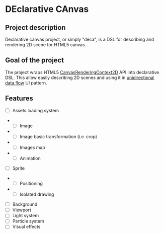 <!-- Required extensions: pymdownx.tasklist -->

# DEclarative CAnvas

## Project description
Declarative canvas project, or simply "deca", is a DSL for describing and rendering 2D scene for HTML5 canvas.

## Goal of the project
The project wraps HTML5 [CanvasRenderingContext2D](https://developer.mozilla.org/en-US/docs/Web/API/CanvasRenderingContext2D) API into declarative DSL. This allow easily describing 2D scenes and using it in [unidirectional data flow](https://en.wikipedia.org/wiki/Unidirectional_Data_Flow_(computer_science)) UI pattern.  

## Features
 - [ ] Assets loading system
 -  - [ ] Image
 -  - [ ] Image basic transformation (i.e. crop)
 -  - [ ] Images map
 -  - [ ] Animation
 - [ ] Sprite
 -  - [ ] Positioning
 -  - [ ] Isolated drawing
 - [ ] Background
 - [ ] Viewport
 - [ ] Light system
 - [ ] Particle system
 - [ ] Visual effects
